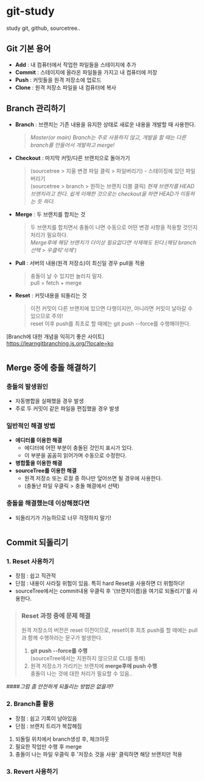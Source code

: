 # git-study
study git, github, sourcetree..


## Git 기본 용어
- **Add** : 내 컴퓨터에서 작업한 파일들을 스테이지에 추가
- **Commit** : 스테이지에 올라온 파일들을 가지고 내 컴퓨터에 저장
- **Push** : 커밋들을 원격 저장소에 업로드
- **Clone** : 원격 저장소 파일을 내 컴퓨터에 복사


## Branch 관리하기
- **Branch**
: 브랜치는 기존 내용을 유지한 상태로 새로운 내용을 개발할 때 사용한다.
  <br>
  >_Master(or main) Branch는 주로 사용하지 않고, 개발을 할 때는 다른 branch를 만들어서 개발하고 merge!_
  
- **Checkout** : 마지막 커밋/다른 브랜치으로 돌아가기
  
  >(sourcetree > 지울 변경 파일 클릭 > 파일버리기) - 스테이징에 있던 파일 버리기</br>
  (sourcetree > branch > 원하는 브랜치 더블 클릭)
  _현재 브랜치를 HEAD 브랜치라고 한다. 쉽게 이해한 것으로는 checkout을 하면 HEAD가 이동하는 듯 하다._
  
- **Merge** : 두 브랜치를 합치는 것
  >두 브랜치를 합치면서 충돌이 나면 수동으로 어떤 변경 사항을 적용할 것인지 처리가 필요하다.
  _<br>Merge후에 해당 브랜치가 더이상 필요없다면 삭제해도 된다.(해당 branch선택 > 우클릭'삭제')_
  
- **Pull** : 서버의 내용(원격 저장소)이 최신일 경우 pull을 적용
  > 충돌이 날 수 있지만 놀라지 말자.   
  pull = fetch + merge
  > 
- **Reset** : 커밋내용을 되돌리는 것
  > 이전 커밋이 다른 브랜치에 있으면 다행이지만, 아니라면 커밋이 날아갈 수 있으므로 주의!  
  > reset 이후 push를 최초로 할 때에는 git push --force를 수행해야한다.


[Branch에 대한 개념을 익히기 좋은 사이트]  
https://learngitbranching.js.org/?locale=ko
#
## Merge 중에 충돌 해결하기
### 충돌의 발생원인
- 자동병합을 실패했을 경우 발생
- 주로 두 커밋이 같은 파일을 편집했을 경우 발생

### 일반적인 해결 방법
- **에디터를 이용한 해결**
  - 에디터에 어떤 부분이 충돌된 것인지 표시가 있다.
  - 이 부분을 꼼꼼히 읽어가며 수동으로 수정한다.
- **병합툴을 이용한 해결**
- **sourceTree를 이용한 해결**
  - 원격 저장소 또는 로컬 중 하나만 덮어쓰면 될 경우에 사용한다.
  - (충돌난 파일 우클릭 > 충돌 해결에서 선택)
  
### 충돌을 해결했는데 이상해졌다면
- 되돌리기가 가능하므로 너무 걱정하지 말기!

#
## Commit 되돌리기
### 1. Reset 사용하기
- 장점 : 쉽고 직관적
- 단점 : 내용이 사라질 위험이 있음. 특히 hard Reset을 사용하면 더 위험하다! 
- sourceTree에서는 commit내용 우클릭 후 '(브랜치이름)을 여기로 되돌리기'를 사용한다.

> ### Reset 과정 중에 문제 해결
> 원격 저장소의 버전은 reset 이전이므로, reset이후 최초 push를 할 때에는 pull과 함께 수행하라는 문구가 발생한다.
>1. **git push --force를 수행**  
   (sourceTree에서는 지원하지 않으므로 CLI를 통해)
>2. 원격 저장소가 가리키는 브랜치에 **merge후에 push 수행**  
  충돌이 나는 것에 대한 처리가 필요할 수 있음..

####_그럼 좀 안전하게 되돌리는 방법은 없을까?_

### 2. Branch를 활용
- 장점 : 쉽고 기록이 남아있음 
- 단점 : 브랜치 트리가 복잡해짐

1. 되돌릴 위치에서 branch생성 후, 체크아웃
2. 필요한 작업만 수행 후 merge
3. 충돌이 나는 파일 우클릭 후 '저장소 것을 사용' 클릭하면 해당 브랜치만 적용


### 3. Revert 사용하기
